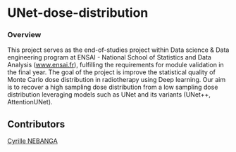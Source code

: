 # UNet-dose-distribution

### Overview 

This project serves as the end-of-studies project within Data science & Data engineering program at ENSAI - National School of Statistics and Data Analysis (www.ensai.fr), fulfilling the requirements for module validation in the final year. The goal of the project is improve the statistical quality of Monte Carlo dose distribution in radiotherapy using Deep learning. Our aim is to recover a high sampling dose distribution from a low sampling dose distribution leveraging models such as UNet and its variants (UNet++, AttentionUNet).

## Contributors
[Cyrille NEBANGA](https://github.com/odi77)